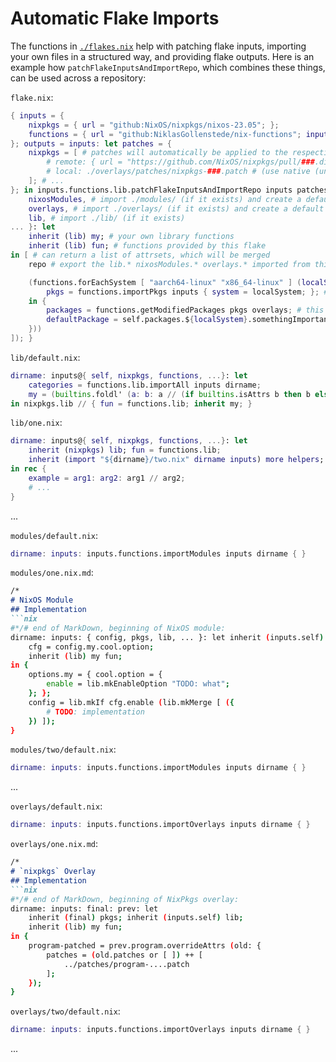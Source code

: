 
# Automatic Flake Imports

The functions in [`./flakes.nix`](./flakes.nix) help with patching flake inputs, importing your own files in a structured way, and providing flake outputs.
Here is an example how `patchFlakeInputsAndImportRepo`, which combines these things, can be used across a repository:

`flake.nix`:
```nix
{ inputs = {
    nixpkgs = { url = "github:NixOS/nixpkgs/nixos-23.05"; };
    functions = { url = "github:NiklasGollenstede/nix-functions"; inputs.nixpkgs.follows = "nixpkgs"; };
}; outputs = inputs: let patches = {
    nixpkgs = [ # patches will automatically be applied to the respective inputs (below)
        # remote: { url = "https://github.com/NixOS/nixpkgs/pull/###.diff"; sha256 = inputs.nixpkgs.lib.fakeSha256; }
        # local: ./overlays/patches/nixpkgs-###.patch # (use native (unquoted) path to the file itself, so that the patch has its own nix store path, which only changes if the patch itself changes (and not if any of the other files in ./. change))
    ]; # ...
}; in inputs.functions.lib.patchFlakeInputsAndImportRepo inputs patches ./. (inputs@{ self, nixpkgs, ... }: repo@{
    nixosModules, # import ./modules/ (if it exists) and create a default module including all the others
    overlays, # import ./overlays/ (if it exists) and create a default overlay applying all the others
    lib, # import ./lib/ (if it exists)
... }: let
    inherit (lib) my; # your own library functions
    inherit (lib) fun; # functions provided by this flake
in [ # can return a list of attrsets, which will be merged
    repo # export the lib.* nixosModules.* overlays.* imported from this repo

    (functions.forEachSystem [ "aarch64-linux" "x86_64-linux" ] (localSystem: let
        pkgs = functions.importPkgs inputs { system = localSystem; }; # this automatically uses any »inputs.*.overlays.default«
    in {
        packages = functions.getModifiedPackages pkgs overlays; # this selects any packages that the (own) »overlays« touch
        defaultPackage = self.packages.${localSystem}.somethingImportant;
    }))
]); }
```

`lib/default.nix`:
```nix
dirname: inputs@{ self, nixpkgs, functions, ...}: let
    categories = functions.lib.importAll inputs dirname;
    my = (builtins.foldl' (a: b: a // (if builtins.isAttrs b then b else { })) { } (builtins.attrValues categories)) // categories;
in nixpkgs.lib // { fun = functions.lib; inherit my; }
```
`lib/one.nix`:
```nix
dirname: inputs@{ self, nixpkgs, functions, ...}: let
    inherit (nixpkgs) lib; fun = functions.lib;
    inherit (import "${dirname}/two.nix" dirname inputs) more helpers;
in rec {
    example = arg1: arg2: arg1 // arg2;
    # ...
}
```
...

`modules/default.nix`:
```nix
dirname: inputs: inputs.functions.importModules inputs dirname { }
```
`modules/one.nix.md`:
````md
/*
# NixOS Module
## Implementation
```nix
#*/# end of MarkDown, beginning of NixOS module:
dirname: inputs: { config, pkgs, lib, ... }: let inherit (inputs.self) lib; in let
    cfg = config.my.cool.option;
    inherit (lib) my fun;
in {
    options.my = { cool.option = {
        enable = lib.mkEnableOption "TODO: what";
    }; };
    config = lib.mkIf cfg.enable (lib.mkMerge [ ({
        # TODO: implementation
    }) ]);
}
````
`modules/two/default.nix`:
```nix
dirname: inputs: inputs.functions.importModules inputs dirname { }
```
...

`overlays/default.nix`:
```nix
dirname: inputs: inputs.functions.importOverlays inputs dirname { }
```
`overlays/one.nix.md`:
````md
/*
# `nixpkgs` Overlay
## Implementation
```nix
#*/# end of MarkDown, beginning of NixPkgs overlay:
dirname: inputs: final: prev: let
    inherit (final) pkgs; inherit (inputs.self) lib;
    inherit (lib) my fun;
in {
    program-patched = prev.program.overrideAttrs (old: {
        patches = (old.patches or [ ]) ++ [
            ../patches/program-....patch
        ];
    });
}
````
`overlays/two/default.nix`:
```nix
dirname: inputs: inputs.functions.importOverlays inputs dirname { }
```
...
